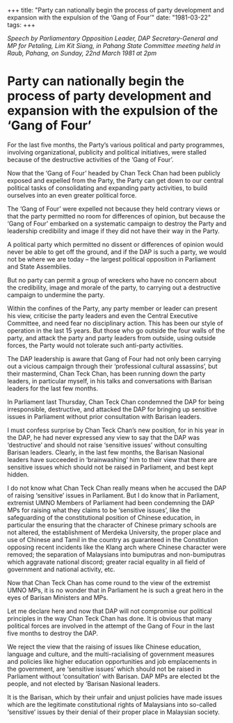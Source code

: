 +++ 
title: "Party can nationally begin the process of party development and expansion with the expulsion of the ‘Gang of Four’"
date: "1981-03-22"
tags:
+++

_Speech by Parliamentary Opposition Leader, DAP Secretary-General and MP for Petaling, Lim Kit Siang, in Pahang State Committee meeting held in Raub, Pahang, on Sunday, 22nd March 1981 at 2pm_

# Party can nationally begin the process of party development and expansion with the expulsion of the ‘Gang of Four’
For the last five months, the Party’s various political and party programmes, involving organizational, publicity and political initiatives, were stalled because of the destructive activities of the ‘Gang of Four’.

Now that the ‘Gang of Four’ headed by Chan Teck Chan had been publicly exposed and expelled from the Party, the Party can get down to our central political tasks of consolidating and expanding party activities, to build ourselves into an even greater political force.</u>

The ‘Gang of Four’ were expelled not because they held contrary views or that the party permitted no room for differences of opinion, but because the ‘Gang of Four’ embarked on a systematic campaign to destroy the Party and leadership credibility and image if they did not have their way in the Party.

A political party which permitted no dissent or differences of opinion would never be able to get off the ground, and if the DAP is such a party, we would not be where we are today – the largest political opposition in Parliament and State Assemblies.

But no party can permit a group of wreckers who have no concern about the credibility, image and morale of the party, to carrying out a destructive campaign to undermine the party.

Within the confines of the Party, any party member or leader can present his view, criticise the party leaders and even the Central Executive Committee, and need fear no disciplinary action. This has been our style of operation in the last 15 years. But those who go outside the four walls of the party, and attack the party and party leaders from outside, using outside forces, the Party would not tolerate such anti-party activities.

The DAP leadership is aware that Gang of Four had not only been carrying out a vicious campaign through their ‘professional cultural assassins’, but their mastermind, Chan Teck Chan, has been running down the party leaders, in particular myself, in his talks and conversations with Barisan leaders for the last few months.

In Parliament last Thursday, Chan Teck Chan condemned the DAP for being irresponsible, destructive, and attacked the DAP for bringing up sensitive issues in Parliament without prior consultation with Barisan leaders.

I must confess surprise by Chan Teck Chan’s new position, for in his year in the DAP, he had never expressed any view to say that the DAP was ‘destructive’ and should not raise ‘sensitive issues’ without consulting Barisan leaders. Clearly, in the last few months, the Barisan Nasional leaders have succeeded in ‘brainwashing’ him to their view that there are sensitive issues which should not be raised in Parliament, and best kept hidden.

I do not know what Chan Teck Chan really means when he accused the DAP of raising ‘sensitive’ issues in Parliament. But I do know that in Parliament, extremist UMNO Members of Parliament had been condemning the DAP MPs for raising what they claims to be ‘sensitive issues’, like the safeguarding of the constitutional position of Chinese education, in particular the ensuring that the character of Chinese primary schools are not altered, the establishment of Merdeka University, the proper place and use of Chinese and Tamil in the country as guaranteed in the Constitution opposing recent incidents like the Klang arch where Chinese character were removed; the separation of Malaysians into bumiputras and non-bumiputras which aggravate national discord; greater racial equality in all field of government and national activity, etc.

Now that Chan Teck Chan has come round to the view of the extremist UMNO MPs, it is no wonder that in Parliament he is such a great hero in the eyes of Barisan Ministers and MPs.

Let me declare here and now that DAP will not compromise our political principles in the way Chan Teck Chan has done. It is obvious that many political forces are involved in the attempt of the Gang of Four in the last five months to destroy the DAP.

We reject the view that the raising of issues like Chinese education, language and culture, and the multi-racialising of government measures and policies like higher education opportunities and job emplacements in the government, are ‘sensitive issues’ which should not be raised in 
Parliament without ‘consultation’ with Barisan. DAP MPs are elected bt the people, and not elected by ‘Barisan Nasional leaders.

It is the Barisan, which by their unfair and unjust policies have made issues which are the legitimate constitutional rights of Malaysians into so-called ‘sensitive’ issues by their denial of their proper place in Malaysian society.
 
